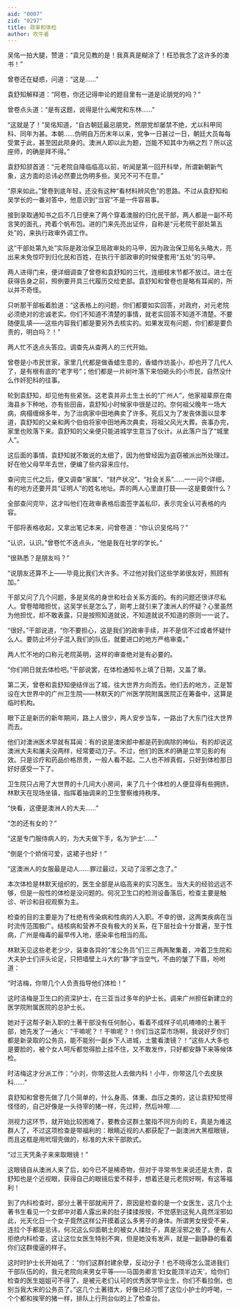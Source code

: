 ```yaml
---
aid: "0007"
zid: "0297"
title: 政审和体检
author: 吹牛者
---
```


吴佲一拍大腿，赞道：“袁兄见教的是！我真真是糊涂了！枉恐我念了这许多的澳书！”

曾卷还在疑惑，问道：“这是……”

袁舒知解释道：“阿卷，你还记得申论的题目里有一道是论朋党的吗？”

曾卷点头道：“是有这题，说得是什么阉党和东林……”

“这就是了！”吴佲知道，“自古朝廷最忌朋党，然朋党却屡禁不绝，尤以科甲同科、同年为甚。本朝……伪明自万历末年以来，党争一日甚过一日，朝廷大员每每受累于此，甚至因此陨身的。澳洲人即以此为题，岂能不知其中为祸之烈？所以这座师，的确是拜不得。”

袁舒知颔首道：“元老院自降临临高以前，听闻是第一回开科举，所谓新朝新气象，这方面的忌讳必然要比伪明多些。吴兄不可不在意。”

“原来如此。”曾卷到底年轻，还没有这种“看材料辨风色”的思路。不过从袁舒知和吴学长的一番对答中，他意识到“当官”不是一件容易事。

接到录取通知书之后不几日便来了两个穿着澳服的归化民干部，两人都是一副不苟言笑的面孔，挎着个帆布包。进的门来先亮出证件，自称是“元老院干部处第五处”的，来执行政审外调工作。

这“干部处第九处”实际是政治保卫局政审处的马甲，因为政治保卫局名头略大，亮出来未免惊吓到归化民和百姓，在执行干部政审的时候便套用“五处”的马甲。

两人进得门来，便详细调查了曾卷和袁舒知的三代，连细枝末节都不放过。进士在获得告身之前，照例要开具三代履历交给吏部。袁舒知和曾卷也是略有耳闻的，所以并不奇怪。

只听那干部板着脸道：“这表格上的问题，你们都要如实回答，对政府，对元老院必须绝对的忠诚老实。你们不知道不清楚的事情，就老实回答不知道不清楚。不要随便乱填――这些内容我们都是要另外去核实的。如果发现有问题，你们都是要负责的，明白吗？！”

两人忙不迭点头答应。调查先从查两人的三代开始。

曾卷是小市民世家，家里几代都是做香蜡生意的，香蜡作坊虽小，却也开了几代人了，是有根有底的“老字号”；他们都是一片树叶落下来怕砸头的小市民，自然没什么作奸犯科的往事。

轮到袁舒知，却见他有些紧张。这老袁并非土生土长的“广州人”，他家祖辈原在南海县乡下种地，亦有些田亩，袁舒知小时候家中很是过的。奈何祖父晚年一场大病，病榻缠绵多年，为了治病家中田地典卖了许多。死后又为了发丧体面以显孝道，袁舒知的父亲和两个伯伯将家中田地再次典卖，将祖父风光大葬。丧事办完，家里也败落下来。袁舒知的父亲便只能进城学生意当了伙计。从此落户当了“城里人”。

这后面的事情，袁舒知就不敢说的太细了，因为他曾经因为盗窃被派出所处理过。好在他父母早年去世，便编了些内容来应付。

查问完三代之后，便又调查“家属”、“财产状况”、“社会关系”……一一问个详细，有的地方还要开具“证明人”的姓名地址。弄的两人心里直打鼓――这是要做什么？

全部查问完毕，这才叫他们在政审表格后面签字盖私印，表示完全认可表格的内容。

干部将表格收起，又拿出笔记本来，问曾卷道：“你认识吴佲吗？”

“认识，认识。”曾卷忙不迭点头，“他是我在社学的学长。”

“很熟悉？是朋友吗？”

“说朋友还算不上――毕竟比我们大许多。不过他对我们这些学弟很友好，照顾有加。”

干部又问了几个问题，多是吴佲的身世和社会关系方面的。有的问题还很详尽私人。曾卷暗暗担忧，这吴学长是怎么了，刚考上就引来了澳洲人的怀疑？心里虽然为他担忧，却不敢表露，只是按照知道就说，不知道就说不知道的原则一一说了。

“很好。”干部说道，“你不要担心，这是我们的政审手续，并不是信不过或者怀疑什么人。要防止坏分子混入我们的队伍，就要进口的地方严格审查。”

两人忙不地的口称元老院英明，这样的审查绝对是有必要的。

“你们明日就去体检吧。”干部说罢，在体检通知书上填了日期，又盖了章。

第二天，曾卷和袁舒知便结伴出了城，往大世界方向而去。他们去的地方，正是暂设在大世界中的广州卫生院――林默天的广州医学院附属医院正在筹备中，这算是临时机构。

眼下正是新历的新年期间，路上人很少，两人安步当车，一路出了大东门往大世界而去。

他们对澳洲医术早就有耳闻：有的说是澳宋郎中都是药到病除的神仙，有的却说这澳洲大夫和屠夫没两样，经常要动刀子。不过，他们的医术的确是立竿见影的有效。只是诊疗和药品价格昂贵，一般人看不起。二人也不辨真假，只好到体检那日好好感受一下了。

卫生院只占用了大世界的十几间大小房间，来了几十个体检的人便显得有些拥挤。林默天在现场坐镇，指挥着抽调来的卫生警察维持秩序。

“快看，这便是澳洲人的大夫……”

“怎的还有女的？”

“这是专门服侍病人的，为大夫做下手，名为‘护士’……”

“倒是个个娇俏可爱，这裙子也好！”

“这澳洲人的女服最是动人……罪过最过，又动了淫邪之念了。”

本次体检是林默天组织的，医生全部是从临高来的实习医生。当大夫的经验远远不够，但是一般性的体检是没问题的。何况卫生口的检测设备落后，检查主要是触诊、听诊和目视观察为主。

检查的目的主要是为了杜绝有传染病和性病的人入职。不幸的很，这两类疾病在当时流传范围极广。结核病和营养不良有极大的关系，在下层社会十分普遍，至于性病，广州是梅毒的最早传入地，感染率也相当的高。

林默天见这些老老少少，装束各异的“准公务员”们三三两两聚集着，冲着卫生院和大夫护士们评头论足，只把墙壁上斗大的“静”字当空气，不由的皱了下眉，吩咐道：

“时洁梅，你带几个人负责指导他们体检！”

这时洁梅是卫生口的资深护士，在三亚当过多年的护士长。调来广州担任新建立的医学院附属医院的总护士长。

她对于这帮子新入职的土著干部没有任何耐心，看着不成样子叽叽喳喳的土著干部，她先发了一通火：“干嘛呢？！干嘛呢？！你们当这菜市场啊，我说好歹你们都是新录取的公务员，能不能别一副乡下人进城，土鳖看澳镜？！”这些人大多也是要脸的，被个女人呵斥都觉得脸上挂不住，又不敢发作，只好都安静下来等候体检。

时洁梅这才分派工作：“小刘，你带这批人去做内科！小牛，你带这几个去皮肤科……”

袁舒知和曾卷先做了几个简单的，什么身高、体重、血压之类的，这让袁舒知觉得怪怪的，自己好像是一头待宰的猪一样，先过秤，然后咔嚓……

测视力这环节，就开始比较困难了，要教会这群土鳖指不同方向的 E，真是为难这群人了，不过这项检查是带福利的：眼睛近视的人都获配了一副澳洲大黑框眼镜，而且这框是用玳瑁壳做的，标准的大宋干部款式。

“过三天凭条子来来取眼镜！”

这眼镜自从澳洲人来了后，如今已不是稀奇物，但对于寻常书生来说还是太贵，袁舒知也是个近视眼，获得自己的眼镜后爱不释手，想着还是元老院好啊，有这等福利！

到了内科检查时，部分土著干部就闹开了，原因是检查的是一个女医生，这几个土著书生看见一个女郎中对着人露出来的肚子揉揉按按，不觉感到这髡人竟然淫邪如此，光天化日一个女子竟然这样公开摸着这么多男子的身体。所谓男女授受不亲，连拉个手都是忌讳，何况这么仰面朝土的被女人揉肚子，真是淫邪之极了。便有人拒绝内科检查，这让这位女医生特别不爽，但是她没有发声，就是一副静静的看着你们这群傻逼的样子。

这时时护士长开始吼了：“你们这群封建余孽，反动分子！也不晓得怎么混进我们干部队伍的的，我元老院向来男女平等――马国务卿言‘妇女能顶半边天’，给你们检查的医生姐姐可不得了，是被元老们认可的优秀医学毕业生，你们不看拉倒，也别当我大宋的公务员了。”这几个土著措大，好像已经习惯了这位小护士的呼喝，一个个都和挨宰的猪一样，排队上行刑台似的上了检查台。
